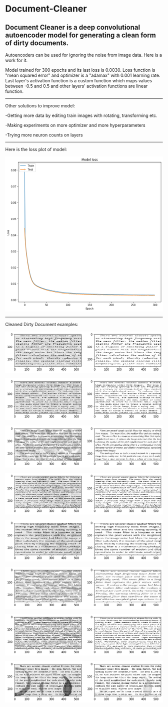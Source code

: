 # Document-Cleaner
Document Cleaner is a deep convolutional autoencoder model for generating a clean form of dirty documents.
------
Autoencoders can be used for ignoring the noise from image data. Here is a work for it.

Model trained for 300 epochs and its last loss is 0.0030. Loss function is "mean squared error" and optimizer is a "adamax" with 0.001 learning rate. Last layer's activation function is a custom function which maps values between -0.5 and 0.5 and other layers' activation functions are linear function.

-------

Other solutions to improve model:

-Getting more data by editing train images with rotating, transforming etc.

-Making experiments on more optimizer and more hyperparameters

-Trying more neuron counts on layers

-------
Here is the loss plot of model:

![alt text](https://github.com/DevMilk/Document-Cleaner/blob/master/Results/plot.png)

------
Cleaned Dirty Document examples:

![alt text](https://github.com/DevMilk/Document-Cleaner/blob/master/Results/result1.png)

![alt text](https://github.com/DevMilk/Document-Cleaner/blob/master/Results/result2.png)

![alt text](https://github.com/DevMilk/Document-Cleaner/blob/master/Results/result4.png)

![alt text](https://github.com/DevMilk/Document-Cleaner/blob/master/Results/result5.png)

![alt text](https://github.com/DevMilk/Document-Cleaner/blob/master/Results/result6.png)

![alt text](https://github.com/DevMilk/Document-Cleaner/blob/master/Results/result7.png)

![alt text](https://github.com/DevMilk/Document-Cleaner/blob/master/Results/result8.png)

![alt text](https://github.com/DevMilk/Document-Cleaner/blob/master/Results/result.png)




